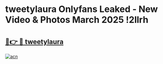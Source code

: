 # tweetylaura Onlyfans Leaked - New Video & Photos March 2025 !2llrh

# <h2><a href="https://es6dei.iuczelnia.edu.pl?title=tweetylaura&ref=2llrh">🔗👉 🔴 tweetylaura</a></h2>

[![acn](https://github.com/user-attachments/assets/0f9c940e-d8b0-45ae-aac7-cd30a18b3e1c)](https://es6dei.iuczelnia.edu.pl?title=tweetylaura&ref=2llrh)

